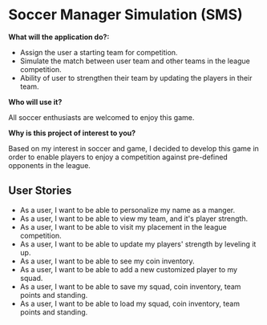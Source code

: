# Soccer Manager Simulation (SMS)


**What will the application do?:**
- Assign the user a starting team for competition.
- Simulate the match between user team and other teams in the league competition.
- Ability of user to strengthen their team by updating the players in their team.

**Who will use it?**

All soccer enthusiasts are welcomed to enjoy this game.

**Why is this project of interest to you?**

Based on my interest in soccer and game, I decided to develop this game in order to enable players to
enjoy a competition against pre-defined opponents in the league.

## User Stories

- As a user, I want to be able to personalize my name as a manger.
- As a user, I want to be able to view my team, and it's player strength.
- As a user, I want to be able to visit my placement in the league competition.
- As a user, I want to be able to update my players' strength by leveling it up.
- As a user, I want to be able to see my coin inventory.
- As a user, I want to be able to add a new customized player to my squad.
- As a user, I want to be able to save my squad, coin inventory, team points and standing.
- As a user, I want to be able to load my squad, coin inventory, team points and standing.

